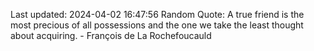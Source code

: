 Last updated: 2024-04-02 16:47:56
Random Quote: A true friend is the most precious of all possessions and the one we take the least thought about acquiring. - François de La Rochefoucauld